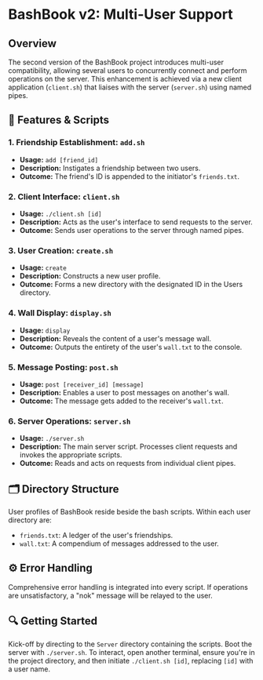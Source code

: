 # BashBook v2: Multi-User Support

## Overview
The second version of the BashBook project introduces multi-user compatibility, allowing several users to concurrently connect and perform operations on the server. This enhancement is achieved via a new client application (`client.sh`) that liaises with the server (`server.sh`) using named pipes.

## 🔧 Features & Scripts

### 1. Friendship Establishment: `add.sh`
- **Usage:** `add [friend_id]`
- **Description:** Instigates a friendship between two users.
- **Outcome:** The friend's ID is appended to the initiator's `friends.txt`.

### 2. Client Interface: `client.sh`
- **Usage:** `./client.sh [id]`
- **Description:** Acts as the user's interface to send requests to the server.
- **Outcome:** Sends user operations to the server through named pipes.

### 3. User Creation: `create.sh`
- **Usage:** `create`
- **Description:** Constructs a new user profile.
- **Outcome:** Forms a new directory with the designated ID in the Users directory.

### 4. Wall Display: `display.sh`
- **Usage:** `display`
- **Description:** Reveals the content of a user's message wall.
- **Outcome:** Outputs the entirety of the user's `wall.txt` to the console.

### 5. Message Posting: `post.sh`
- **Usage:** `post [receiver_id] [message]`
- **Description:** Enables a user to post messages on another's wall.
- **Outcome:** The message gets added to the receiver's `wall.txt`.

### 6. Server Operations: `server.sh`
- **Usage:** `./server.sh`
- **Description:** The main server script. Processes client requests and invokes the appropriate scripts.
- **Outcome:** Reads and acts on requests from individual client pipes.

## 🗂 Directory Structure

User profiles of BashBook reside beside the bash scripts. Within each user directory are:

- `friends.txt`: A ledger of the user's friendships.
- `wall.txt`: A compendium of messages addressed to the user.

## ⚙️ Error Handling

Comprehensive error handling is integrated into every script. If operations are unsatisfactory, a "nok" message will be relayed to the user.

## 🔍 Getting Started

Kick-off by directing to the `Server` directory containing the scripts. Boot the server with `./server.sh`. To interact, open another terminal, ensure you're in the project directory, and then initiate `./client.sh [id]`, replacing `[id]` with a user name.
